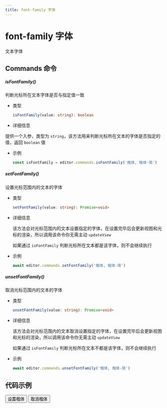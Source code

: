 ```yaml
---
title: font-family 字体
---
```


# font-family 字体

文本字体

## Commands 命令

##### isFontFamily()

判断光标所在文本字体是否与指定值一致

- 类型

  ```ts
  isFontFamily(value: string): boolean
  ```

- 详细信息

提供一个入参，类型为 `string`，该方法用来判断光标所在文本的字体是否指定的值，返回 `boolean` 值

- 示例

  ```ts
  const isFontFamily = editor.commands.isFontFamily('楷体, 楷体-简')
  ```

##### setFontFamily()

设置光标范围内的文本的字体

- 类型

  ```ts
  setFontFamily(value: string): Promise<void>
  ```

- 详细信息

  该方法会对光标范围内的文本设置指定的字体，在设置完毕后会更新视图和光标的渲染，所以调用该命令你无需主动 `updateView`

  如果通过 `isFontFamily` 判断光标所在文本都是该字体，则不会继续执行

- 示例

  ```ts
  await editor.commands.setFontFamily('楷体, 楷体-简')
  ```

##### unsetFontFamily()

取消光标范围内的文本的字体

- 类型

  ```ts
  unsetFontFamily(value: string): Promise<void>
  ```

- 详细信息

  该方法会对光标范围内的文本取消设置指定的字体，在设置完毕后会更新视图和光标的渲染，所以调用该命令你无需主动 `updateView`

  如果通过 `isFontFamily` 判断光标所在文本不都是该字体，则不会继续执行

- 示例

  ```ts
  await editor.commands.unsetFontFamily('楷体, 楷体-简')
  ```

## 代码示例

<div style="margin:0 0 10px 0">
  <button class="demo-button" @click="editor?.commands.setFontFamily('楷体, 楷体-简')">设置楷体</button>
  <button class="demo-button" @click="editor?.commands.unsetFontFamily('楷体, 楷体-简')">取消楷体</button>
</div>
<div ref="editorRef" style="width:100%;height:100px;"></div>

<script lang="ts" setup>
  import { useData } from 'vitepress'
  import { onMounted, watch, ref, onBeforeUnmount } from "vue"
  import { Editor } from "../../../lib/kaitify-core.es.js"

  const { isDark } = useData()
  const editorRef = ref<HtmlElement | undefined>()
  const editor = ref<Editor | undefined>()

  onMounted(async ()=>{
    editor.value = await Editor.configure({
      el: editorRef.value,
      value: '我是一段文本，我是一段文本，我是一段文本，我是一段文本，我是一段文本，我是一段文本，我是一段文本，我是一段文本',
      dark: isDark.value,
      placeholder:'请输入正文...'
    })
  })

  onBeforeUnmount(()=>{
    editor.value?.destroy()
  })

  watch(()=>isDark.value,newVal=>{
    if(editor.value){
        editor.value.setDark(isDark.value)
    }
  })
</script>
